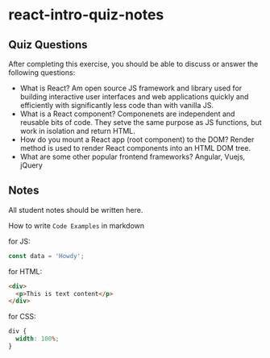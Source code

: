 # react-intro-quiz-notes

## Quiz Questions

After completing this exercise, you should be able to discuss or answer the following questions:

- What is React?
  Am open source JS framework and library used for building interactive user interfaces and web applications quickly and efficiently with significantly less code than with vanilla JS.
- What is a React component?
  Componenets are independent and reusable bits of code. They setve the same purpose as JS functions, but work in isolation and return HTML.
- How do you mount a React app (root component) to the DOM?
  Render method is used to render React components into an HTML DOM tree.
- What are some other popular frontend frameworks?
  Angular, Vuejs, jQuery

## Notes

All student notes should be written here.

How to write `Code Examples` in markdown

for JS:

```javascript
const data = 'Howdy';
```

for HTML:

```html
<div>
  <p>This is text content</p>
</div>
```

for CSS:

```css
div {
  width: 100%;
}
```
